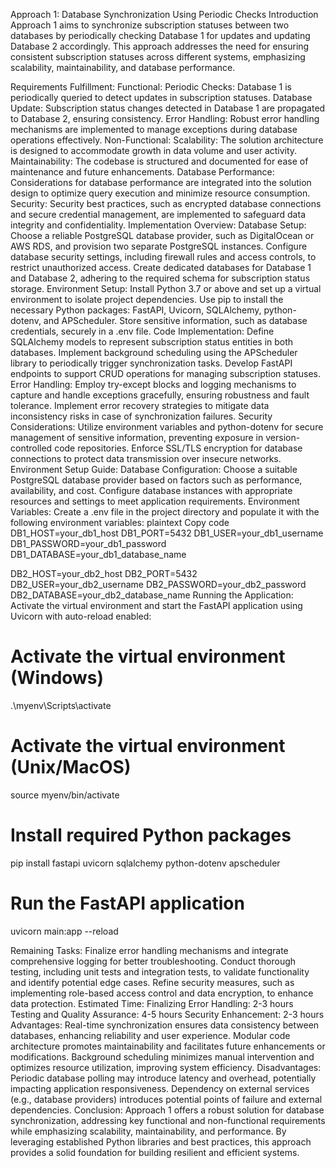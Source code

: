Approach 1: Database Synchronization Using Periodic Checks
Introduction
Approach 1 aims to synchronize subscription statuses between two databases by periodically checking Database 1 for updates and updating Database 2 accordingly. This approach addresses the need for ensuring consistent subscription statuses across different systems, emphasizing scalability, maintainability, and database performance.

Requirements Fulfillment:
Functional:
Periodic Checks: Database 1 is periodically queried to detect updates in subscription statuses.
Database Update: Subscription status changes detected in Database 1 are propagated to Database 2, ensuring consistency.
Error Handling: Robust error handling mechanisms are implemented to manage exceptions during database operations effectively.
Non-Functional:
Scalability: The solution architecture is designed to accommodate growth in data volume and user activity.
Maintainability: The codebase is structured and documented for ease of maintenance and future enhancements.
Database Performance: Considerations for database performance are integrated into the solution design to optimize query execution and minimize resource consumption.
Security: Security best practices, such as encrypted database connections and secure credential management, are implemented to safeguard data integrity and confidentiality.
Implementation Overview:
Database Setup:
Choose a reliable PostgreSQL database provider, such as DigitalOcean or AWS RDS, and provision two separate PostgreSQL instances.
Configure database security settings, including firewall rules and access controls, to restrict unauthorized access.
Create dedicated databases for Database 1 and Database 2, adhering to the required schema for subscription status storage.
Environment Setup:
Install Python 3.7 or above and set up a virtual environment to isolate project dependencies.
Use pip to install the necessary Python packages: FastAPI, Uvicorn, SQLAlchemy, python-dotenv, and APScheduler.
Store sensitive information, such as database credentials, securely in a .env file.
Code Implementation:
Define SQLAlchemy models to represent subscription status entities in both databases.
Implement background scheduling using the APScheduler library to periodically trigger synchronization tasks.
Develop FastAPI endpoints to support CRUD operations for managing subscription statuses.
Error Handling:
Employ try-except blocks and logging mechanisms to capture and handle exceptions gracefully, ensuring robustness and fault tolerance.
Implement error recovery strategies to mitigate data inconsistency risks in case of synchronization failures.
Security Considerations:
Utilize environment variables and python-dotenv for secure management of sensitive information, preventing exposure in version-controlled code repositories.
Enforce SSL/TLS encryption for database connections to protect data transmission over insecure networks.
Environment Setup Guide:
Database Configuration:
Choose a suitable PostgreSQL database provider based on factors such as performance, availability, and cost.
Configure database instances with appropriate resources and settings to meet application requirements.
Environment Variables:
Create a .env file in the project directory and populate it with the following environment variables:
plaintext
Copy code
DB1_HOST=your_db1_host
DB1_PORT=5432
DB1_USER=your_db1_username
DB1_PASSWORD=your_db1_password
DB1_DATABASE=your_db1_database_name

DB2_HOST=your_db2_host
DB2_PORT=5432
DB2_USER=your_db2_username
DB2_PASSWORD=your_db2_password
DB2_DATABASE=your_db2_database_name
Running the Application:
Activate the virtual environment and start the FastAPI application using Uvicorn with auto-reload enabled:
# Activate the virtual environment (Windows)
.\myenv\Scripts\activate

# Activate the virtual environment (Unix/MacOS)
source myenv/bin/activate

# Install required Python packages
pip install fastapi uvicorn sqlalchemy python-dotenv apscheduler

# Run the FastAPI application
uvicorn main:app --reload

Remaining Tasks:
Finalize error handling mechanisms and integrate comprehensive logging for better troubleshooting.
Conduct thorough testing, including unit tests and integration tests, to validate functionality and identify potential edge cases.
Refine security measures, such as implementing role-based access control and data encryption, to enhance data protection.
Estimated Time:
Finalizing Error Handling: 2-3 hours
Testing and Quality Assurance: 4-5 hours
Security Enhancement: 2-3 hours
Advantages:
Real-time synchronization ensures data consistency between databases, enhancing reliability and user experience.
Modular code architecture promotes maintainability and facilitates future enhancements or modifications.
Background scheduling minimizes manual intervention and optimizes resource utilization, improving system efficiency.
Disadvantages:
Periodic database polling may introduce latency and overhead, potentially impacting application responsiveness.
Dependency on external services (e.g., database providers) introduces potential points of failure and external dependencies.
Conclusion:
Approach 1 offers a robust solution for database synchronization, addressing key functional and non-functional requirements while emphasizing scalability, maintainability, and performance. By leveraging established Python libraries and best practices, this approach provides a solid foundation for building resilient and efficient systems.

